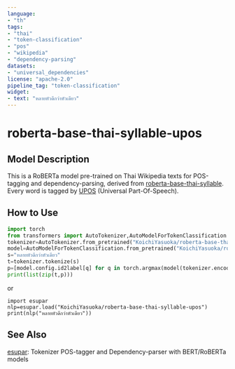 ```yaml
---
language:
- "th"
tags:
- "thai"
- "token-classification"
- "pos"
- "wikipedia"
- "dependency-parsing"
datasets:
- "universal_dependencies"
license: "apache-2.0"
pipeline_tag: "token-classification"
widget:
- text: "หลายหัวดีกว่าหัวเดียว"
---
```


# roberta-base-thai-syllable-upos

## Model Description

This is a RoBERTa model pre-trained on Thai Wikipedia texts for POS-tagging and dependency-parsing, derived from [roberta-base-thai-syllable](https://huggingface.co/KoichiYasuoka/roberta-base-thai-syllable). Every word is tagged by [UPOS](https://universaldependencies.org/u/pos/) (Universal Part-Of-Speech).

## How to Use

```py
import torch
from transformers import AutoTokenizer,AutoModelForTokenClassification
tokenizer=AutoTokenizer.from_pretrained("KoichiYasuoka/roberta-base-thai-syllable-upos")
model=AutoModelForTokenClassification.from_pretrained("KoichiYasuoka/roberta-base-thai-syllable-upos")
s="หลายหัวดีกว่าหัวเดียว"
t=tokenizer.tokenize(s)
p=[model.config.id2label[q] for q in torch.argmax(model(tokenizer.encode(s,return_tensors="pt"))["logits"],dim=2)[0].tolist()[1:-1]]
print(list(zip(t,p)))
```

or

```
import esupar
nlp=esupar.load("KoichiYasuoka/roberta-base-thai-syllable-upos")
print(nlp("หลายหัวดีกว่าหัวเดียว"))
```

## See Also

[esupar](https://github.com/KoichiYasuoka/esupar): Tokenizer POS-tagger and Dependency-parser with BERT/RoBERTa models

